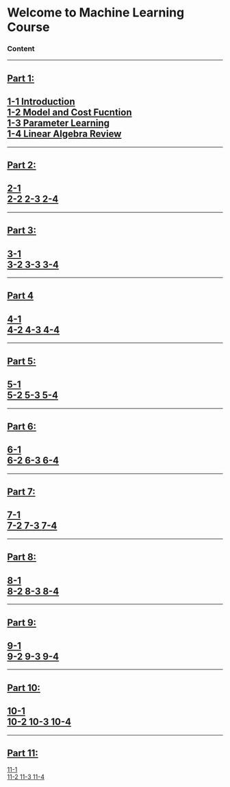 # Welcome to Machine Learning Course
### Content
---
## [Part 1:](Part1)  
[1-1 Introduction](Part1/README.md#1-1-Introduction)  
[1-2 Model and Cost Fucntion](Part1/README.md#1-2-Model-and-Cost-Fucntion)  
[1-3 Parameter Learning](Part1/README.md#1-3-Parameter-Learning)  
[1-4 Linear Algebra Review](Part1/README.md#1-4-Linear-Algebra-Review)  
---
---
## [Part 2:](Part2)  
[2-1 ]()  
[2-2 ]()
[2-3 ]()
[2-4 ]()   
---
---	
## [Part 3:](Part3)  
[3-1 ]()  
[3-2 ]()
[3-3 ]()
[3-4 ]()   
---	
---
## [Part 4](Part4)
[4-1 ]()  
[4-2 ]()
[4-3 ]()
[4-4 ]()   
---	
---
## [Part 5:](Part5)  
[5-1 ]()  
[5-2 ]()
[5-3 ]()
[5-4 ]()     
---	
---
## [Part 6:](Part6)  
[6-1 ]()  
[6-2 ]()
[6-3 ]()
[6-4 ]()     
---
---
## [Part 7:](Part7)  
[7-1 ]()  
[7-2 ]()
[7-3 ]()
[7-4 ]()     
---
---
## [Part 8:](Part8)  
[8-1 ]()  
[8-2 ]()
[8-3 ]()
[8-4 ]()   
---	
---		
## [Part 9:](Part9)  
[9-1 ]()  
[9-2 ]()
[9-3 ]()
[9-4 ]()   
---	
---
## [Part 10:](Part10)  
[10-1 ]()  
[10-2 ]()
[10-3 ]()
[10-4 ]()   
---	
---
## [Part 11:](Part11)  
[11-1 ]()  
[11-2 ]()
[11-3 ]()
[11-4 ]()   


